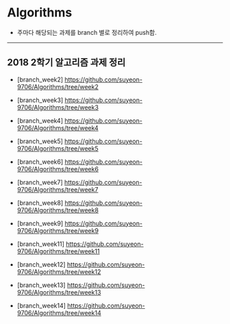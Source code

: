 # Algorithms
- 주마다 해당되는 과제를 branch 별로 정리하여 push함.

----------------------------------------------------------
2018 2학기 알고리즘 과제 정리
----------------------------------------------------------
- [branch_week2] https://github.com/suyeon-9706/Algorithms/tree/week2

- [branch_week3] https://github.com/suyeon-9706/Algorithms/tree/week3

- [branch_week4] https://github.com/suyeon-9706/Algorithms/tree/week4

- [branch_week5] https://github.com/suyeon-9706/Algorithms/tree/week5

- [branch_week6] https://github.com/suyeon-9706/Algorithms/tree/week6

- [branch_week7] https://github.com/suyeon-9706/Algorithms/tree/week7

- [branch_week8] https://github.com/suyeon-9706/Algorithms/tree/week8

- [branch_week9] https://github.com/suyeon-9706/Algorithms/tree/week9

- [branch_week11] https://github.com/suyeon-9706/Algorithms/tree/week11

- [branch_week12] https://github.com/suyeon-9706/Algorithms/tree/week12

- [branch_week13] https://github.com/suyeon-9706/Algorithms/tree/week13

- [branch_week14] https://github.com/suyeon-9706/Algorithms/tree/week14
